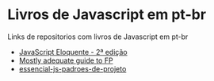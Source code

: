 # Livros de Javascript em pt-br
Links de repositorios com livros de Javascript em pt-br

- [JavaScript Eloquente - 2ª edição](https://github.com/braziljs/eloquente-javascript)
- [Mostly adequate guide to FP](https://github.com/MostlyAdequate/mostly-adequate-guide-pt-BR)
- [essencial-js-padroes-de-projeto](https://github.com/hc3/essencial-js-padroes-de-projeto)
